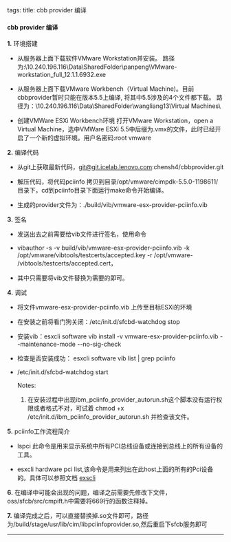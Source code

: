 tags: 
title: cbb provider 编译

#### cbb provider 编译

**1.** 环境搭建

 - 从服务器上面下载软件VMware Workstation并安装。
路径为:\\10.240.196.116\Data\SharedFolder\panpeng\VMware-workstation_full_12.1.1.6932.exe

 - 从服务器上面下载VMware Workbench（Virtual Machine)。目前cbbprovider暂时只能在版本5.5上编译, 将其中5.5涉及的4个文件都下载。
路径为：\\10.240.196.116\Data\SharedFolder\wangliang13\Virtual Machines\

 - 创建VMWare ESXi Workbench环境
打开VMware Workstation，open a Virtual Machine，选中VMWare ESXi 5.5中后缀为.vmx的文件，此时已经开启了一个新的虚拟环境。用户名密码:root vmware

**2.** 编译代码

 - 从git上获取最新代码，git@git.icelab.lenovo.com:chensh4/cbbprovider.git

 - 解压代码，将代码pciinfo 拷贝到目录/opt/vmware/cimpdk-5.5.0-1198611/目录下，cd到pciinfo目录下面运行make命令开始编译。

 - 生成的provider文件为：./build/vib/vmware-esx-provider-pciinfo.vib

**3.** 签名

  - 发送出去之前需要给vib文件进行签名，使用命令

  - vibauthor -s -v build/vib/vmware-esx-provider-pciinfo.vib -k /opt/vmware/vibtools/testcerts/accepted.key -r /opt/vmware- /vibtools/testcerts/accepted.cert，

  - 其中只需要将vib文件替换为需要的即可。

**4.** 调试

  - 将文件vmware-esx-provider-pciinfo.vib 上传至目标ESXi的环境

  - 在安装之前将看门狗关闭：/etc/init.d/sfcbd-watchdog stop
  
  - 安装vib：esxcli software vib install -v vmware-esx-provider-pciinfo.vib --maintenance-mode --no-sig-check
  - 检查是否安装成功： esxcli software vib list | grep pciinfo

  - /etc/init.d/sfcbd-watchdog start 

    Notes:
    1) 在安装过程中出现ibm_pciinfo_provider_autorun.sh这个脚本没有运行权限或者格式不对，可试着
    chmod +x /etc/init.d/ibm_pciinfo_provider_autorun.sh 并检查该文件。

**5.** pciinfo工作流程简介

 - lspci 此命令是用来显示系统中所有PCI总线设备或连接到总线上的所有设备的工具。

 - esxcli hardware pci list,该命令是用来列出在此host上面的所有的Pci设备的。具体可以参照文档 [exscli](http://pubs.vmware.com/vsphere-51/index.jsp?topic=%2Fcom.vmware.vcli.ref.doc%2Fesxcli_hardware.html)

**6.** 在编译中可能会出现的问题，编译之前需要先修改下文件，oss/sfcb/src/cmpift.h中需要将669行的函数注释掉。

**7.** 编译完成之后，可以直接替换掉.so文件即可，路径为/build/stage/usr/lib/cim/libpciinfoprovider.so,然后重启下sfcb服务即可

---